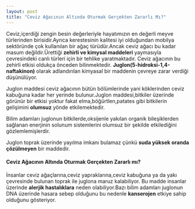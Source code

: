 ```yaml
---
layout: post
title: "Ceviz Ağacının Altında Oturmak Gerçekten Zararlı Mı?"
---
```


Ceviz,içerdiği zengin besin değerleriyle hayatımızın en değerli meyve türlerinden birisidir.Ayrıca kerestesinin kalitesi iyi olduğundan mobilya sektöründe çok kullanılan bir ağaç türüdür.Ancak ceviz ağacı bu kadar masum değildir.Ürettiği **zehirli ve kimysal maddeleri**
yaymasıyla çevresindeki canlı türleri için bir tehlike yaratmaktadır.
Ceviz ağacının bu zehirli etkisi oldukça önceden bilinmektedir.
**Juglon(5-hidroksi-1,4-naftakinon)** olarak adlandırılan kimyasal bir maddenin çevreye zarar verdiği düşünülüyor.

Juglon maddesi ceviz ağacının bütün bölümlerinde yani köklerinden ceviz kabuğuna kadar her yerinde bulunur.Juglon maddesi,bitkiler üzerinde görünür bir etkisi yoktur fakat elma,böğürtlen,patates gibi bitkilerin gelişimini **olumsuz** yönde etkilemektedir.

Bilim adamları juglonun bitkilerde,oksijenle yakılan organik bileşiklerden sağlanan enerjinin solunum sistemlerini olumsuz bir şekilde etkilediğini gözlemlemişlerdir.

Juglon toprak üzerinde yayılma imkanı bulamaz çünkü **suda yüksek oranda çözülmeyen** bir maddedir.

#### Ceviz Ağacının Altında Oturmak Gerçekten Zararlı mı?

İnsanlar ceviz ağaçlarına,ceviz yapraklarına,ceviz kabuğuna ya da yakı çevresinde bulunan toprak ile juglona maruz kalabiliyor.
Bu madde insanlar üzerinde **alerjik hastalıklara** neden olabiliyor.Bazı bilim adamları juglonun DNA üzerinde hasara sebep olduğunu bu nedenle **kanserojen** etkiye sahip olduğunu gösteriyor.